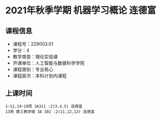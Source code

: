 # 2021年秋季学期 机器学习概论 连德富






## 课程信息

- 课程号：229003.01
- 学分：4
- 教学类型：理论实验课
- 开课单位：人工智能与数据科学学院
- 课程类别：专业核心
- 课程层次：本科计划内课程

## 上课时间

```
1~12,14~18周 3A311 :2(3,4,5) 连德富
13周 第三教学楼 3A 102 :2(11,12,13) 连德富
```

